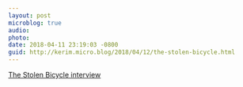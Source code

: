 ```yaml
---
layout: post
microblog: true
audio: 
photo: 
date: 2018-04-11 23:19:03 -0800
guid: http://kerim.micro.blog/2018/04/12/the-stolen-bicycle.html
---
```

[The Stolen Bicycle interview](http://themanbookerprize.com/news/stolen-bicycle-interview)
